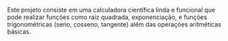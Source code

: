 Este projeto consiste em uma calculadora científica linda e funcional que pode realizar funções como raiz quadrada, exponenciação, e funções trigonométricas (seno, cosseno, tangente) além das operações aritméticas básicas.
